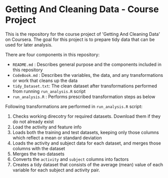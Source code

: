 # Getting And Cleaning Data - Course Project

This is the repository for the course project of 'Getting And Cleaning Data' on Coursera. The goal for this project is to prepare tidy data that can be used for later analysis.

There are four components in this repository:

   * `README.md` :       Describes general purpose and the components included in this repository
   * `CodeBook.md` :     Describes the variables, the data, and any transformations or work that cleans up the data
   * `tidy_Dataset.txt`: The clean dataset after transformations performed from running `run_analysis.R` script
   * `run_analysis.R` :  Performs prescribed transformation steps as below
   
Following transformations are performed in `run_analysis.R` script:

  1. Checks working direcotry for required datasets. Download them if they do not already exist
  2. Load the activity and feature info
  3. Loads both the training and test datasets, keeping only those columns which
     reflect a mean or standard deviation
  4. Loads the activity and subject data for each dataset, and merges those
     columns with the dataset
  5. Merges the two datasets
  6. Converts the `activity` and `subject` columns into factors
  7. Creates a tidy dataset that consists of the average (mean) value of each
     variable for each subject and activity pair.
